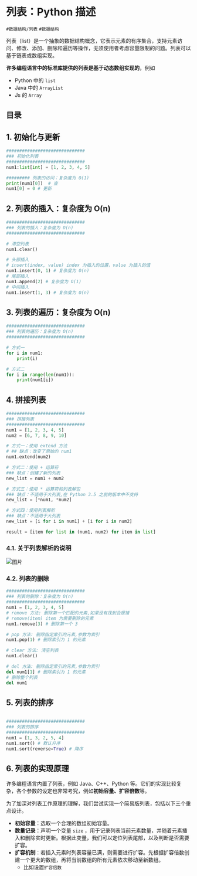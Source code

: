 
# 列表：Python 描述

`#数据结构/列表` `#数据结构` 


列表（list）是一个抽象的数据结构概念，它表示元素的有序集合，支持元素访问、修改、添加、删除和遍历等操作，无须使用者考虑容量限制的问题。列表可以基于链表或数组实现。

**许多编程语言中的标准库提供的列表是基于动态数组实现的**，例如
- Python 中的 `list` 
- Java 中的 `ArrayList` 
- Js 的 `Array` 


## 目录
<!-- toc -->
 ## 1. 初始化与更新 


```python
##############################
### 初始化列表
##############################
num1:list[int] = [1, 2, 3, 4, 5]

######### 列表的访问：复杂度为 O(1)
print(num1[0])  # 查
num1[0] = 0 # 更新
```

## 2. 列表的插入：复杂度为 O(n)

```python
##############################
### 列表的插入：复杂度为 O(n)
##############################

# 清空列表
num1.clear()

# 头部插入
# insert(index, value) index 为插入的位置，value 为插入的值
num1.insert(0, 1) # 复杂度为 O(n)
# 尾部插入
num1.append(2) # 复杂度为 O(1)
# 中间插入
num1.insert(1, 3) # 复杂度为 O(n)
```

## 3. 列表的遍历：复杂度为 O(n)

```python
##############################
### 列表的遍历：复杂度为 O(n)
##############################

# 方式一
for i in num1:
    print(i)

# 方式二
for i in range(len(num1)):
    print(num1[i])
```

## 4. 拼接列表

```python
##############################
### 拼接列表
##############################
num1 = [1, 2, 3, 4, 5]
num2 = [6, 7, 8, 9, 10]

# 方式一：使用 extend 方法
# ## 缺点：改变了原始的 num1
num1.extend(num2)

# 方式二：使用 + 运算符
### 缺点：创建了新的列表
new_list = num1 + num2

# 方式三：使用 * 运算符和列表解包
### 缺点：不适用于大列表,在 Python 3.5 之前的版本中不支持
new_list = [*num1, *num2]

# 方式四：使用列表解析
### 缺点：不适用于大列表
new_list = [i for i in num1] + [i for i in num2]

result = [item for list in (num1, num2) for item in list]
```

### 4.1. 关于列表解析的说明

![图片](https://blog-1310531898.cos.ap-beijing.myqcloud.com/832-34-20241012/Pasted%20image%2020240921070210.png)

### 4.2. 列表的删除

```python
##############################
### 列表的删除：复杂度为 O(n)
##############################
num1 = [1, 2, 3, 4, 5]
# remove 方法: 删除第一个匹配的元素,如果没有找到会报错
# remove(item) item 为需要删除的元素
num1.remove(3) # 删除第一个 3

# pop 方法: 删除指定索引的元素,参数为索引
num1.pop(1) # 删除索引为 1 的元素

# clear 方法: 清空列表
num1.clear()

# del 方法: 删除指定索引的元素,参数为索引
del num1[1] # 删除索引为 1 的元素
# 删除整个列表
del num1

```

## 5. 列表的排序

```python

##############################
### 列表的排序
##############################
num1 = [1, 3, 2, 5, 4]
num1.sort() # 默认升序
num1.sort(reverse=True) # 降序
```


## 6. 列表的实现原理

许多编程语言内置了列表，例如 Java、C++、Python 等。它们的实现比较复杂，各个参数的设定也非常考究，例如**初始容量、扩容倍数**等。

为了加深对列表工作原理的理解，我们尝试实现一个简易版列表，包括以下三个重点设计。
- **初始容量**：选取一个合理的数组初始容量。
- **数量记录**：声明一个变量 `size` ，用于记录列表当前元素数量，并随着元素插入和删除实时更新。根据此变量，我们可以定位列表尾部，以及判断是否需要扩容。
- **扩容机制**：若插入元素时列表容量已满，则需要进行扩容。先根据扩容倍数创建一个更大的数组，再将当前数组的所有元素依次移动至新数组。
	- 比如设置`扩容倍数` 
